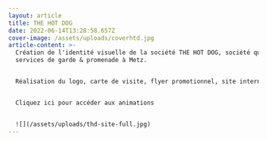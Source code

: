 ```yaml
---
layout: article
title: THE HOT DOG
date: 2022-06-14T13:28:58.657Z
cover-image: /assets/uploads/coverhtd.jpg
article-content: >-
  Création de l'identité visuelle de la société THE HOT DOG, société qui propose
  services de garde & promenade à Metz.


  Réalisation du logo, carte de visite, flyer promotionnel, site internet mais aussi animation des réseaux sociaux ( créations d'infographies, prise de vue et montage vidéo )


  Cliquez ici pour accéder aux animations 


  ![](/assets/uploads/thd-site-full.jpg)
---
```

